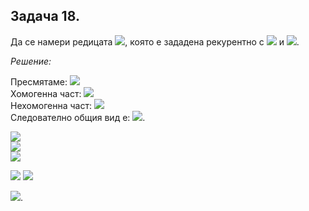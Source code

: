 ## Задача 18. 

Да се намери редицата <img src="https://latex.codecogs.com/svg.latex?\Large&space;\{a_n\}_0^{\infty}">, която е зададена рекурентно с  <img src="https://latex.codecogs.com/svg.latex?\Large&space;a_{n+1}=8a_n+(3n-1)6^n"> и <img src="https://latex.codecogs.com/svg.latex?\Large&space;a_0=0">.

*Решение:*

Пресмятаме:  <img src="https://latex.codecogs.com/svg.latex?\Large&space;a_1=8a_0+(3.0-1)6^0=-1;{\;}a_2=8a_1+(3.1-1)6^1=4."><br>
Хомогенна част:  <img src="https://latex.codecogs.com/svg.latex?\Large&space;p.8^n"><br>
Нехомогенна част:  <img src="https://latex.codecogs.com/svg.latex?\Large&space;(qn+r)6^n"><br>
Следователно общия вид е:  <img src="https://latex.codecogs.com/svg.latex?\Large&space;\underbrace{a_n=p.8^n+(qn+r)6^n}">.

 <img src="https://latex.codecogs.com/svg.latex?\Large&space;0=a_0=p+r"><br>
  <img src="https://latex.codecogs.com/svg.latex?\Large&space;-1=a_1=8p+6q+6r"><br>
   <img src="https://latex.codecogs.com/svg.latex?\Large&space;4=a_2=64p+(2q+r).36=64p+72q+36r">
   
 <img src="https://latex.codecogs.com/svg.latex?A=\left(\begin{matrix}1&0&1&0\\8&6&6&-1\\64&72&36&4\\\end{matrix}\right)\sim\left(\begin{matrix}1&0&1&0\\8&6&6&-1\\16&18&9&1\\\end{matrix}\right)\sim\left(\begin{matrix}1&0&1&0\\0&6&-2&-1\\0&18&-7&1\\\end{matrix}\right)\sim">
 

<img src="https://latex.codecogs.com/svg.latex?\sim\left(\begin{matrix}1&0&1&0\\0&6&-2&-1\\0&0&-1&4\\\end{matrix}\right)\sim\left(\begin{matrix}1&0&1&0\\0&6&0&-9\\0&0&-1&4\\\end{matrix}\right)\sim\left(\begin{matrix}1&0&0&4\\0&1&0&-\frac{3}{2}\\0&0&1&-4\\\end{matrix}\right)">

 <img src="https://latex.codecogs.com/svg.latex?\Large&space;\Rightarrow{p=4,q=-\frac{3}{2},r=4}.{\;}a_n=4.8^n-(\frac{3}{2}n+4)6^n">.
